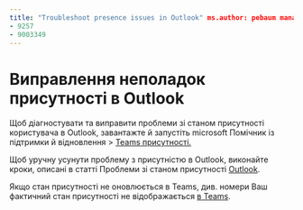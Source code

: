 ```yaml
---
title: "Troubleshoot presence issues in Outlook" ms.author: pebaum manager: scotv ms.date: 04/8/2021 ms.audience: Admin ms.topic: article ms.service: o365-administration ROBOTS: NOINDEX, NOFOLLOW localization_priority: Priority ms.collection: Adm_O365 ms.custom: (
- 9257
- 9003349
---
```


# <a name="troubleshoot-presence-issues-in-outlook"></a>Виправлення неполадок присутності в Outlook

Щоб діагностувати та виправити проблеми зі станом присутності користувача в Outlook, завантажте й запустіть microsoft Помічник із підтримки й відновлення > [Teams присутності.](https://aka.ms/SaRA-TeamsPresenceScenario)

Щоб уручну усунути проблему з присутністю в Outlook, виконайте кроки, описані в статті Проблеми зі станом присутності [Outlook](https://docs.microsoft.com/microsoftteams/troubleshoot/teams-im-presence/issues-with-presence-in-outlook).

Якщо стан присутності не оновлюється в Teams, див. номери Ваш фактичний стан присутності не відображається [в Teams](https://docs.microsoft.com/microsoftteams/troubleshoot/teams-im-presence/presence-not-show-actual-status).
